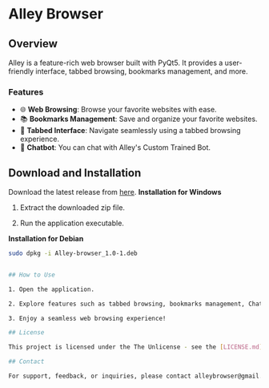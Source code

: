 # Alley Browser 
## Overview

Alley is a feature-rich web browser built with PyQt5. It provides a user-friendly interface, tabbed browsing, bookmarks management, and more.

### Features

- 🌐 **Web Browsing**: Browse your favorite websites with ease.
- 📚 **Bookmarks Management**: Save and organize your favorite websites.
- 🔄 **Tabbed Interface**: Navigate seamlessly using a tabbed browsing experience.
- 🤖 **Chatbot**: You can chat with Alley's Custom Trained Bot.

## Download and Installation
Download the latest release from [here](https://drive.google.com/file/u/1/d/1M6sxwHBWNsaD3IImpLzvRI7QcWojT6Vl/view?usp=drive_link).
**Installation for Windows**

1. Extract the downloaded zip file.

2. Run the application executable.

**Installation for Debian**

```bash
sudo dpkg -i Alley-browser_1.0-1.deb


## How to Use

1. Open the application.

2. Explore features such as tabbed browsing, bookmarks management, Chatbot, Media Downloader and many more.

3. Enjoy a seamless web browsing experience!

## License

This project is licensed under the The Unlicense - see the [LICENSE.md](LICENSE.md) file for details.

## Contact

For support, feedback, or inquiries, please contact alleybrowser@gmail.com.

